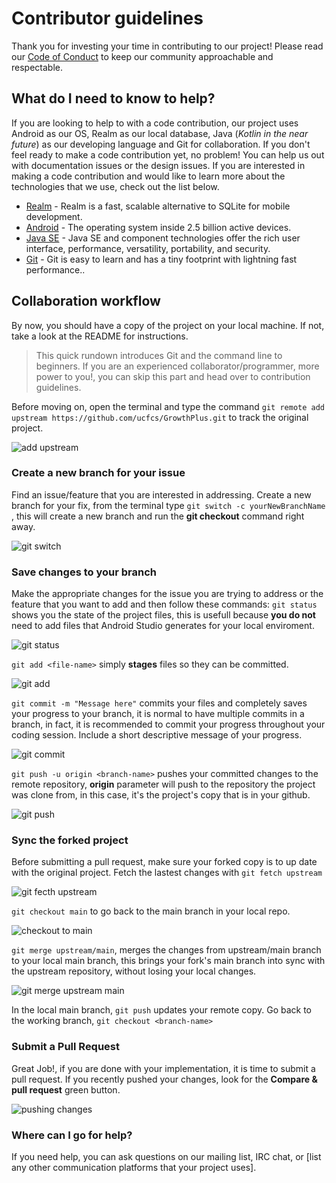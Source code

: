 
# Contributor guidelines 

Thank you for investing your time in contributing to our project! 
Please read our [Code of Conduct](./CODE_OF_CONDUCT.md) to keep our community approachable and respectable.

## What do I need to know to help?
If you are looking to help to with a code contribution, our project uses  Android as our OS, Realm as our local database, Java (_Kotlin in the near future_) as our developing language and Git for collaboration. If you don't feel ready to make a code contribution yet, no problem! You can help us out with  documentation issues or the design issues.
If you are interested in making a code contribution and would like to learn more about the technologies that we use, check out the list below.

* [Realm](https://www.mongodb.com/docs/realm/sdk/java/realm-database/) - Realm is a fast, scalable alternative to SQLite for mobile development. 
* [Android](https://developer.android.com/guide) - The operating system inside 2.5 billion active devices.
* [Java SE](https://docs.oracle.com/en/java/) - Java SE and component technologies offer the rich user interface, performance, versatility, portability, and security.
* [Git](https://git-scm.com/docs) - Git is easy to learn and has a tiny footprint with lightning fast performance..

## Collaboration workflow

By now, you should have a copy of the project on your local machine. 
If not, take a look at the README for instructions.
> This quick rundown introduces Git and the command line to beginners. If you are an experienced collaborator/programmer, more power to you!, you can skip this part and head over to contribution guidelines. 
 
Before moving on, open the terminal and type the command `git remote add upstream https://github.com/ucfcs/GrowthPlus.git` to track the original project.

![add upstream](https://github.com/ucfcs/GrowthPlus/assets/45129978/8493291e-3c7a-4094-b001-2cbadc131e09)

### Create a new branch for your issue

Find an issue/feature that you are interested in addressing.
Create a new branch for your fix, from the terminal type
`git switch -c yourNewBranchName` , this will create a new branch and run the **git checkout** command right away.

![git switch](https://github.com/ucfcs/GrowthPlus/assets/45129978/86ee504f-47b1-4e18-9039-fb735bdae025)

### Save changes to your branch

Make the appropriate changes for the issue you are trying to address or the feature that you want to add and then follow these commands:
`git status` shows you the state of the project files, this is usefull because **you do not** need to add files that Android Studio generates for your local enviroment.

![git status](https://github.com/ucfcs/GrowthPlus/assets/45129978/caa6ea32-d80c-4b19-b372-6629d912822e)

`git add <file-name>` simply **stages** files so they can be committed. 

![git add](https://github.com/ucfcs/GrowthPlus/assets/45129978/08b08f36-8be1-40bf-9574-71c815798622)

`git commit -m "Message here"` commits your files and completely saves your progress to your branch, it is normal to have multiple commits in a branch, in fact, it is recommended to commit your progress throughout your coding session. Include a short descriptive message of your progress.

![git commit](https://github.com/ucfcs/GrowthPlus/assets/45129978/4e4b7dfe-641e-4382-ac7d-1366fe8f732f)

`git push -u origin <branch-name>` pushes your committed changes to the remote repository, **origin** parameter will push to the repository the project was clone from, in this case, it's the project's copy that is in your github. 

![git push](https://github.com/ucfcs/GrowthPlus/assets/45129978/fd878b55-1ee5-47c3-a02f-557e76e03220)

### Sync the forked project

Before submitting a pull request, make sure your forked copy is to up date with the original project. Fetch the lastest changes with `git fetch upstream`

![git fecth upstream](https://github.com/ucfcs/GrowthPlus/assets/45129978/8539801c-ab22-48c7-ad13-617b7cff1881)

`git checkout main` to go back to the main branch in your local repo. 

![checkout to main](https://github.com/ucfcs/GrowthPlus/assets/45129978/1a214141-56d7-44ff-840d-10ef890fd7c5)

`git merge upstream/main`, merges the changes from upstream/main branch to your local main branch, this brings your fork's main branch into sync with the upstream repository, without losing your local changes.

![git merge upstream main](https://github.com/ucfcs/GrowthPlus/assets/45129978/97887bd6-2d15-4306-9465-715a1aa8f6ce)

In the local main branch, `git push` updates your remote copy.
Go back to the working branch, `git checkout <branch-name>`



### Submit a Pull Request

Great Job!, if you are done with your implementation, it is time to submit a pull request. If you recently pushed your changes, look for the **Compare & pull request** green button. 

![pushing changes](https://github.com/ucfcs/GrowthPlus/assets/45129978/a997b21a-f9e7-441d-bb4c-f837f0874fa4)

### Where can I go for help?

If you need help, you can ask questions on our mailing list, IRC chat, or  [list any other communication platforms that your project uses].

